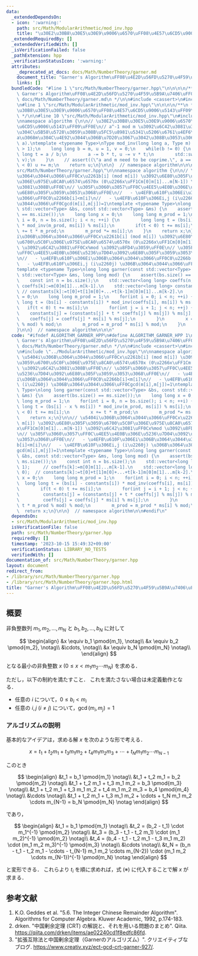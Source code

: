```yaml
---
data:
  _extendedDependsOn:
  - icon: ':warning:'
    path: src/Math/ModularArithmetic/mod_inv.hpp
    title: "\u30E2\u30B8\u30E5\u30E9\u9006\u6570\uFF08\u4E57\u6CD5\u9006\u5143\uFF09"
  _extendedRequiredBy: []
  _extendedVerifiedWith: []
  _isVerificationFailed: false
  _pathExtension: hpp
  _verificationStatusIcon: ':warning:'
  attributes:
    _deprecated_at_docs: docs/Math/NumberTheory/garner.md
    document_title: "Garner's Algorithm\uFF08\u4E2D\u56FD\u5270\u4F59\u5B9A\u7406\uFF09"
    links: []
  bundledCode: "#line 1 \"src/Math/NumberTheory/garner.hpp\"\n\n\n\n/**\n * @brief\
    \ Garner's Algorithm\uFF08\u4E2D\u56FD\u5270\u4F59\u5B9A\u7406\uFF09\n * @docs\
    \ docs/Math/NumberTheory/garner.md\n */\n\n#include <cassert>\n#include <vector>\n\
    \n#line 1 \"src/Math/ModularArithmetic/mod_inv.hpp\"\n\n\n\n/**\n * @brief \u30E2\
    \u30B8\u30E5\u30E9\u9006\u6570\uFF08\u4E57\u6CD5\u9006\u5143\uFF09\n * @docs docs/Math/ModularArithmetic/mod_inv.md\n\
    \ */\n\n#line 10 \"src/Math/ModularArithmetic/mod_inv.hpp\"\n#include <utility>\n\
    \nnamespace algorithm {\n\n// \u30E2\u30B8\u30E5\u30E9\u9006\u6570\uFF08\u4E57\
    \u6CD5\u9006\u5143\uFF09\uFF0E\n// a^-1 mod m \u3092\u6C42\u3081\u308B\uFF0E\u89E3\
    \u304C\u5B58\u5728\u3059\u308B\u5FC5\u8981\u5341\u5206\u6761\u4EF6\u306F\uFF0C\
    a\u3068m\u304C\u4E92\u3044\u306B\u7D20\u3067\u3042\u308B\u3053\u3068\uFF0EO(log\
    \ a).\ntemplate <typename Type>\nType mod_inv(long long a, Type m) {\n    assert(m\
    \ > 1);\n    long long b = m, u = 1, v = 0;\n    while(b != 0) {\n        long\
    \ long t = a / b;\n        a -= b * t, u -= v * t;\n        std::swap(a, b), std::swap(u,\
    \ v);\n    }\n    // assert((\"a and m need to be coprime.\", a == 1));\n    if(u\
    \ < 0) u += m;\n    return u;\n}\n\n}  // namespace algorithm\n\n\n#line 13 \"\
    src/Math/NumberTheory/garner.hpp\"\n\nnamespace algorithm {\n\n// \u5404i\u306B\
    \u3064\u3044\u3066\uFF0Cx\u2261b[i] (mod m[i]) \u3092\u6E80\u305F\u3059\u6700\u5C0F\
    \u306E\u975E\u8CA0\u6574\u6570x (0\u2266x\uFF1Cm[0]m[1]...m[N-1]) \u3092\u6C42\
    \u3081\u308B\uFF0E\n// \u305F\u3060\u3057\uFF0C\u4EE5\u4E0B\u306E\u5236\u7D04\u3092\
    \u6E80\u305F\u3059\u3053\u3068\uFF0E\n//   - \u4EFB\u610F\u306Ei\u306B\u3064\u3044\
    \u3066\uFF0C0\u2266b[i]<m[i]\n//   - \u4EFB\u610F\u306Ei,j (i\u2260j) \u306B\u3064\
    \u3044\u3066\uFF0Cgcd(m[i],m[j])=1\ntemplate <typename Type>\nlong long garner(const\
    \ std::vector<Type> &bs, const std::vector<Type> &ms) {\n    assert(bs.size()\
    \ == ms.size());\n    long long x = 0;\n    long long m_prod = 1;\n    for(int\
    \ i = 0, n = bs.size(); i < n; ++i) {\n        long long t = (bs[i] - x % ms[i])\
    \ * mod_inv(m_prod, ms[i]) % ms[i];\n        if(t < 0) t += ms[i];\n        x\
    \ += t * m_prod;\n        m_prod *= ms[i];\n    }\n    return x;\n}\n\n// \u5404\
    i\u306B\u3064\u3044\u3066\uFF0Cx\u2261b[i] (mod m[i]) \u3092\u6E80\u305F\u3059\
    \u6700\u5C0F\u306E\u975E\u8CA0\u6574\u6570x (0\u2266x\uFF1Cm[0]m[1]...m[N-1])\
    \ \u3092\u6C42\u3081\uFF0Cx%mod \u3092\u8FD4\u3059\uFF0E\n// \u305F\u3060\u3057\
    \uFF0C\u4EE5\u4E0B\u306E\u5236\u7D04\u3092\u6E80\u305F\u3059\u3053\u3068\uFF0E\
    \n//   - \u4EFB\u610F\u306Ei\u306B\u3064\u3044\u3066\uFF0C0\u2266b[i]<m[i]\n//\
    \   - \u4EFB\u610F\u306Ei,j (i\u2260j) \u306B\u3064\u3044\u3066\uFF0Cgcd(m[i],m[j])=1\n\
    template <typename Type>\nlong long garner(const std::vector<Type> &bs, const\
    \ std::vector<Type> &ms, long long mod) {\n    assert(bs.size() == ms.size());\n\
    \    const int n = bs.size();\n    std::vector<long long> coeffs(n, 1);     //\
    \ coeffs[k]:=m[0]m[1]...m[k-1].\n    std::vector<long long> constants(n, 0); \
    \ // constants[k]:=t[0]+t[1]m[0]+...+t[k-1]m[0]m[1]...m[k-2].\n    long long x\
    \ = 0;\n    long long m_prod = 1;\n    for(int i = 0; i < n; ++i) {\n        long\
    \ long t = (bs[i] - constants[i]) * mod_inv(coeffs[i], ms[i]) % ms[i];\n     \
    \   if(t < 0) t += ms[i];\n        for(int j = i + 1; j < n; ++j) {\n        \
    \    constants[j] = (constants[j] + t * coeffs[j] % ms[j]) % ms[j];\n        \
    \    coeffs[j] = coeffs[j] * ms[i] % ms[j];\n        }\n        x = (x + t * m_prod\
    \ % mod) % mod;\n        m_prod = m_prod * ms[i] % mod;\n    }\n    return x;\n\
    }\n\n}  // namespace algorithm\n\n\n"
  code: "#ifndef ALGORITHM_GARNER_HPP\n#define ALGORITHM_GARNER_HPP 1\n\n/**\n * @brief\
    \ Garner's Algorithm\uFF08\u4E2D\u56FD\u5270\u4F59\u5B9A\u7406\uFF09\n * @docs\
    \ docs/Math/NumberTheory/garner.md\n */\n\n#include <cassert>\n#include <vector>\n\
    \n#include \"../ModularArithmetic/mod_inv.hpp\"\n\nnamespace algorithm {\n\n//\
    \ \u5404i\u306B\u3064\u3044\u3066\uFF0Cx\u2261b[i] (mod m[i]) \u3092\u6E80\u305F\
    \u3059\u6700\u5C0F\u306E\u975E\u8CA0\u6574\u6570x (0\u2266x\uFF1Cm[0]m[1]...m[N-1])\
    \ \u3092\u6C42\u3081\u308B\uFF0E\n// \u305F\u3060\u3057\uFF0C\u4EE5\u4E0B\u306E\
    \u5236\u7D04\u3092\u6E80\u305F\u3059\u3053\u3068\uFF0E\n//   - \u4EFB\u610F\u306E\
    i\u306B\u3064\u3044\u3066\uFF0C0\u2266b[i]<m[i]\n//   - \u4EFB\u610F\u306Ei,j\
    \ (i\u2260j) \u306B\u3064\u3044\u3066\uFF0Cgcd(m[i],m[j])=1\ntemplate <typename\
    \ Type>\nlong long garner(const std::vector<Type> &bs, const std::vector<Type>\
    \ &ms) {\n    assert(bs.size() == ms.size());\n    long long x = 0;\n    long\
    \ long m_prod = 1;\n    for(int i = 0, n = bs.size(); i < n; ++i) {\n        long\
    \ long t = (bs[i] - x % ms[i]) * mod_inv(m_prod, ms[i]) % ms[i];\n        if(t\
    \ < 0) t += ms[i];\n        x += t * m_prod;\n        m_prod *= ms[i];\n    }\n\
    \    return x;\n}\n\n// \u5404i\u306B\u3064\u3044\u3066\uFF0Cx\u2261b[i] (mod\
    \ m[i]) \u3092\u6E80\u305F\u3059\u6700\u5C0F\u306E\u975E\u8CA0\u6574\u6570x (0\u2266\
    x\uFF1Cm[0]m[1]...m[N-1]) \u3092\u6C42\u3081\uFF0Cx%mod \u3092\u8FD4\u3059\uFF0E\
    \n// \u305F\u3060\u3057\uFF0C\u4EE5\u4E0B\u306E\u5236\u7D04\u3092\u6E80\u305F\u3059\
    \u3053\u3068\uFF0E\n//   - \u4EFB\u610F\u306Ei\u306B\u3064\u3044\u3066\uFF0C0\u2266\
    b[i]<m[i]\n//   - \u4EFB\u610F\u306Ei,j (i\u2260j) \u306B\u3064\u3044\u3066\uFF0C\
    gcd(m[i],m[j])=1\ntemplate <typename Type>\nlong long garner(const std::vector<Type>\
    \ &bs, const std::vector<Type> &ms, long long mod) {\n    assert(bs.size() ==\
    \ ms.size());\n    const int n = bs.size();\n    std::vector<long long> coeffs(n,\
    \ 1);     // coeffs[k]:=m[0]m[1]...m[k-1].\n    std::vector<long long> constants(n,\
    \ 0);  // constants[k]:=t[0]+t[1]m[0]+...+t[k-1]m[0]m[1]...m[k-2].\n    long long\
    \ x = 0;\n    long long m_prod = 1;\n    for(int i = 0; i < n; ++i) {\n      \
    \  long long t = (bs[i] - constants[i]) * mod_inv(coeffs[i], ms[i]) % ms[i];\n\
    \        if(t < 0) t += ms[i];\n        for(int j = i + 1; j < n; ++j) {\n   \
    \         constants[j] = (constants[j] + t * coeffs[j] % ms[j]) % ms[j];\n   \
    \         coeffs[j] = coeffs[j] * ms[i] % ms[j];\n        }\n        x = (x +\
    \ t * m_prod % mod) % mod;\n        m_prod = m_prod * ms[i] % mod;\n    }\n  \
    \  return x;\n}\n\n}  // namespace algorithm\n\n#endif\n"
  dependsOn:
  - src/Math/ModularArithmetic/mod_inv.hpp
  isVerificationFile: false
  path: src/Math/NumberTheory/garner.hpp
  requiredBy: []
  timestamp: '2023-10-15 15:49:32+09:00'
  verificationStatus: LIBRARY_NO_TESTS
  verifiedWith: []
documentation_of: src/Math/NumberTheory/garner.hpp
layout: document
redirect_from:
- /library/src/Math/NumberTheory/garner.hpp
- /library/src/Math/NumberTheory/garner.hpp.html
title: "Garner's Algorithm\uFF08\u4E2D\u56FD\u5270\u4F59\u5B9A\u7406\uFF09"
---
```

## 概要

非負整数列 $m_1, m_2, \ldots, m_N$ と $b_1, b_2, \ldots, b_N$ に対して

$$
\begin{align}
&x \equiv b_1 \pmod{m_1}, \notag\\
&x \equiv b_2 \pmod{m_2}, \notag\\
&\cdots, \notag\\
&x \equiv b_N \pmod{m_N} \notag\\
\end{align}
$$

となる最小の非負整数 $x \ (0 \leq x < m_1 m_2 \cdots m_N)$ を求める．

ただし，以下の制約を満たすこと．
これを満たさない場合は未定義動作となる．

- 任意の $i$ について，$0 \leq b_i < m_i$
- 任意の $i, j \ (i \neq j)$ について，$\gcd(m_i, m_j) = 1$


### アルゴリズムの説明

基本的なアイデアは，求める解 $x$ を次のような形で考える．

$$
x = t_1 + t_2 m_1 + t_3 m_1 m_2 + t_4 m_1 m_2 m_3 + \cdots + t_N m_1 m_2 \cdots m_{N-1} \tag{※}
$$

このとき

$$
\begin{align}
&t_1 = b_1 \pmod{m_1} \notag\\
&t_1 + t_2 m_1 = b_2 \pmod{m_2} \notag\\
&t_1 + t_2 m_1 + t_3 m_1 m_2 = b_3 \pmod{m_3} \notag\\
&t_1 + t_2 m_1 + t_3 m_1 m_2 + t_4 m_1 m_2 m_3 = b_4 \pmod{m_4} \notag\\
&\cdots \notag\\
&t_1 + t_2 m_1 + t_3 m_1 m_2 + \cdots + t_N m_1 m_2 \cdots m_{N-1} = b_N \pmod{m_N} \notag
\end{align}
$$

であり，

$$
\begin{align}
&t_1 = b_1 \pmod{m_1} \notag\\
&t_2 = (b_2 - t_1) \cdot m_1^{-1} \pmod{m_2} \notag\\
&t_3 = (b_3 - t_1 - t_2 m_1) \cdot (m_1 m_2)^{-1} \pmod{m_2} \notag\\
&t_4 = (b_4 - t_1 - t_2 m_1 - t_3 m_1 m_2) \cdot (m_1 m_2 m_3)^{-1} \pmod{m_3} \notag\\
&\cdots \notag\\
&t_N = (b_n - t_1 - t_2 m_1 - \cdots - t_{N-1} m_1 m_2 \cdots m_{N-2}) \cdot (m_1 m_2 \cdots m_{N-1})^{-1} \pmod{m_N} \notag
\end{align}
$$

と変形できる．
これらより $t_i$ を順に求めれば，式 (※) に代入することで解 $x$ が求まる．


## 参考文献

1. K.O. Geddes et al. "5.6. The Integer Chinese Remainder Algorithm". Algorithms for Computer Algebra. Kluwer Academic, 1992, p.174-183.
1. drken. "中国剰余定理 (CRT) の解説と、それを用いる問題のまとめ". Qiita. <https://qiita.com/drken/items/ae02240cd1f8edfc86fd>.
1. "拡張互除法と中国剰余定理（Garnerのアルゴリズム）". クリエイティブなブログ. <https://www.creativ.xyz/ect-gcd-crt-garner-927/>.
